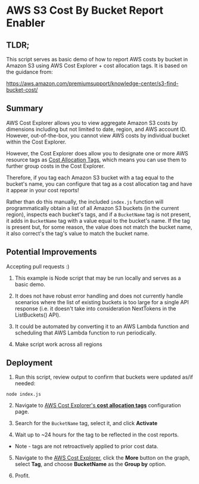 # AWS S3 Cost By Bucket Report Enabler

## TLDR; 

This script serves as basic demo of how to report AWS costs by bucket in Amazon S3 using AWS Cost Explorer + cost allocation tags. It is based on the guidance from:

https://aws.amazon.com/premiumsupport/knowledge-center/s3-find-bucket-cost/

## Summary

AWS Cost Explorer allows you to view aggregate Amazon S3 costs by dimensions including but not limited to date, region, and AWS account ID. However, out-of-the-box, you cannot view AWS costs by individual bucket within the Cost Explorer.

However, the Cost Explorer does allow you to designate one or more AWS resource tags as [Cost Allocation Tags](https://docs.aws.amazon.com/awsaccountbilling/latest/aboutv2/cost-alloc-tags.html), which means you can use them to further group costs in the Cost Explorer. 

Therefore, if you tag each Amazon S3 bucket with a tag equal to the bucket's name, you can configure that tag as a cost allocation tag and have it appear in your cost reports!

Rather than do this manually, the included `index.js` function will programmatically obtain a list of all Amazon S3 buckets (in the current region), inspects each bucket's tags, and if a `BucketName` tag is not present, it adds in `BucketName` tag with a value equal to the bucket's name. If the tag is present but, for some reason, the value does not match the bucket name, it also correct's the tag's value to match the bucket name. 

## Potential Improvements

Accepting pull requests :)

1. This example is Node script that may be run locally and serves as a basic demo. 

2. It does not have robust error handling and does not currently handle scenarios where the list of existing buckets is too large for a single API response (i.e. it doesn't take into consideration NextTokens in the ListBuckets() API). 

3. It could be automated by converting it to an AWS Lambda function and scheduling that AWS Lambda function to run periodically. 

4. Make script work across all regions


## Deployment

1. Run this script, review output to confirm that buckets were updated as/if needed:

  ```
  node index.js
  ```

2. Navigate to [AWS Cost Explorer's **cost allocation tags**](https://console.aws.amazon.com/billing/home?#/preferences/tags) configuration page. 

3. Search for the `BucketName` tag, select it, and click **Activate**

4. Wait up to ~24 hours for the tag to be reflected in the cost reports. 

  * Note - tags are not retroactively applied to prior cost data.

5. Navigate to the [AWS Cost Explorer](https://console.aws.amazon.com/cost-reports/home#/custom?groupBy=None&hasBlended=false&hasAmortized=false&excludeDiscounts=true&excludeTaggedResources=false&timeRangeOption=Custom&granularity=Daily&reportName=&reportType=CostUsage&isTemplate=true&startDate=2019-06-01&endDate=2019-07-16&filter=%5B%7B%22dimension%22:%22RecordType%22,%22values%22:%5B%22Refund%22,%22Credit%22%5D,%22include%22:false,%22children%22:null%7D%5D&forecastTimeRangeOption=None&usageAs=usageQuantity&chartStyle=Group), click the **More** button on the graph, select **Tag**, and choose **BucketName** as the **Group by** option. 

6. Profit. 
